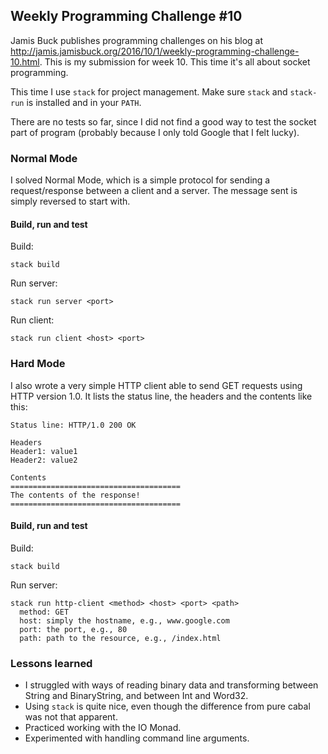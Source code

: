 ## Weekly Programming Challenge #10

Jamis Buck publishes programming challenges on his blog at 
http://jamis.jamisbuck.org/2016/10/1/weekly-programming-challenge-10.html. This is my submission for week 10. This time it's
all about socket programming.

This time I use ```stack``` for project management. Make sure ```stack``` and ```stack-run``` is installed and in your ```PATH```.

There are no tests so far, since I did not find a good way to test the socket part of program (probably because I only told Google that I felt lucky).

### Normal Mode
I solved Normal Mode, which is a simple protocol for sending a request/response between a client and a server. The message sent is simply reversed to start with.

#### Build, run and test
Build: 
```
stack build
```
Run server: 
```
stack run server <port>
```
Run client: 
```
stack run client <host> <port>
```

### Hard Mode
I also wrote a very simple HTTP client able to send GET requests using HTTP version 1.0. It lists the status line, the headers and the contents like this:

```
Status line: HTTP/1.0 200 OK

Headers
Header1: value1
Header2: value2

Contents
======================================
The contents of the response!
======================================
```

#### Build, run and test
Build: 
```
stack build
```
Run server: 
```
stack run http-client <method> <host> <port> <path>
  method: GET
  host: simply the hostname, e.g., www.google.com
  port: the port, e.g., 80
  path: path to the resource, e.g., /index.html
```

### Lessons learned
- I struggled with ways of reading binary data and transforming between String and BinaryString, and between Int and Word32.
- Using ```stack``` is quite nice, even though the difference from pure cabal was not that apparent.
- Practiced working with the IO Monad.
- Experimented with handling command line arguments.